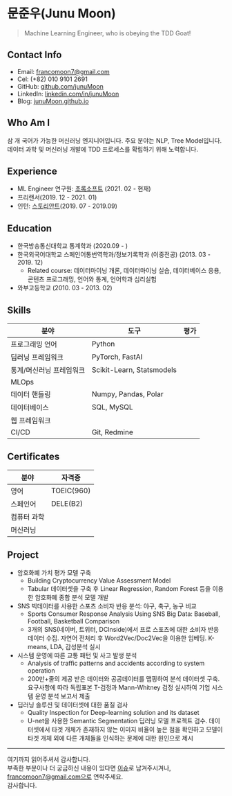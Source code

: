 # 문준우(Junu Moon)

> Machine Learning Engineer, who is obeying the TDD Goat!

## Contact Info

- Email: francomoon7@gmail.com
- Cel: (+82) 010 9101 2691
- GitHub: [github.com/junuMoon](https://github.com/junuMoon)
- LinkedIn: [linkedin.com/in/junuMoon](https://www.linkedin.com/in/junu-moon-589a80184/)
- Blog: [junuMoon.github.io](https://junumoon.github.io)

## Who Am I

삼 개 국어가 가능한 머신러닝 엔지니어입니다. 주요 분야는 NLP, Tree Model입니다. 데이터 과학 및 머신러닝 개발에 TDD 프로세스를 확립하기 위해 노력합니다. 

## Experience

- ML Engineer 연구원: [초록소프트](https://www.kakaomobility.com/) (2021. 02 - 현재)
- 프리랜서(2019. 12 - 2021. 01)
- 인턴: [스토리안트](http://storyant.com)(2019. 07 - 2019.09)

## Education

- 한국방송통신대학교 통계학과 (2020.09 - )
- 한국외국어대학교  스페인어통번역학과/정보기록학과 (이중전공) (2013. 03 - 2019. 12)
  - Related course: 데이터마이닝 개론, 데이터마이닝 실습, 데이터베이스 응용, 콘텐츠 프로그래밍, 언어와 통계, 언어학과 심리실험
- 와부고등학교 (2010. 03 - 2013. 02)

## Skills

| 분야                     | 도구                      | 평가 |
| ------------------------ | ------------------------- | ---- |
| 프로그래밍 언어          | Python                    |      |
| 딥러닝 프레임워크        | PyTorch, FastAI           |      |
| 통계/머신러닝 프레임워크 | Scikit-Learn, Statsmodels |      |
| MLOps                    |                           |      |
| 데이터 핸들링            | Numpy, Pandas, Polar      |      |
| 데이터베이스             | SQL, MySQL                |      |
| 웹 프레임워크            |                           |      |
| CI/CD                    | Git, Redmine              |      |

## Certificates

| 분야        | 자격증     |
| ----------- | ---------- |
| 영어        | TOEIC(960) |
| 스페인어    | DELE(B2)   |
| 컴퓨터 과학 |            |
| 머신러닝    |            |


## Project

- 암호화폐 가치 평가 모델 구축
  - Building Cryptocurrency Value Assessment Model
  - Tabular 데이터셋을 구축 후 Linear Regression, Random Forest 등을 이용한 암호화폐 종합 분석 모델 개발
- SNS 빅데이터를 사용한 스포츠 소비자 반응 분석: 야구, 축구, 농구 비교
  - Sports Consumer Response Analysis Using SNS Big Data: Baseball, Football, Basketball Comparison
  - 3개의 SNS(네이버, 트위터, DCInside)에서 프로 스포츠에 대한 소비자 반응 데이터 수집. 자연어 전처리 후 Word2Vec/Doc2Vec을 이용한 임베딩. K-means, LDA, 감성분석 실시
- 시스템 운영에 따른 교통 패턴 및 사고 발생 분석
  - Analysis of traffic patterns and accidents according to system operation
  - 200만+줄의 제공 받은 데이터와 공공데이터를 맵핑하여 분석 데이터셋 구축. 요구사항에 따라 독립표본 T-검정과 Mann-Whitney 검정 실시하여 기업 시스템 운영 분석 보고서 제출
- 딥러닝 솔루션 및 데이터셋에 대한 품질 검사
  - Quality Inspection for Deep-learning solution and its dataset
  - U-net을 사용한 Semantic Segmentation 딥러닝 모델 프로젝트 검수. 데이터셋에서 타겟 개체가 존재하지 않는 이미지 비율이 높은 점을 확인하고 모델이 타겟 개체 외에 다른 개체들을 인식하는 문제에 대한 원인으로 제시


----

여기까지 읽어주셔서 감사합니다. <br/>
부족한 부분이나 더 궁금하신 내용이 있다면 [이슈](https://github.com/junuMoon/RESUME/issues)로 남겨주시겨나, francomoon7@gmail.com으로 연락주세요.<br/>
감사합니다.

